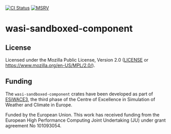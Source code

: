 [![CI Status]][workflow] [![MSRV]][repo]

[CI Status]: https://img.shields.io/github/actions/workflow/status/juntyr/wasi-sandboxed-component/ci.yml?branch=main
[workflow]: https://github.com/juntyr/wasi-sandboxed-component/actions/workflows/ci.yml?query=branch%3Amain

[MSRV]: https://img.shields.io/badge/MSRV-1.83.0-blue
[repo]: https://github.com/juntyr/wasi-sandboxed-component

# wasi-sandboxed-component

## License

Licensed under the Mozilla Public License, Version 2.0 ([LICENSE](LICENSE) or https://www.mozilla.org/en-US/MPL/2.0/).


## Funding

The `wasi-sandboxed-component` crates have been developed as part of [ESiWACE3](https://www.esiwace.eu), the third phase of the Centre of Excellence in Simulation of Weather and Climate in Europe.

Funded by the European Union. This work has received funding from the European High Performance Computing Joint Undertaking (JU) under grant agreement No 101093054.

